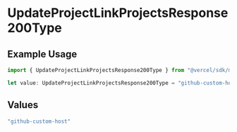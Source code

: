# UpdateProjectLinkProjectsResponse200Type

## Example Usage

```typescript
import { UpdateProjectLinkProjectsResponse200Type } from "@vercel/sdk/models/updateprojectop.js";

let value: UpdateProjectLinkProjectsResponse200Type = "github-custom-host";
```

## Values

```typescript
"github-custom-host"
```